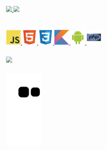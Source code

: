 
<div style="display: inline_block">
  <a href="https://github.com/feasantos">
    <img height="165em" src="https://github-readme-stats.vercel.app/api?username=feasantos&show_icons=true&theme=city_lights&include_all_commits=true&count_private=true"/>
    <img height="165em" src="https://github-readme-stats.vercel.app/api/top-langs/?username=feasantos&layout=compact&langs_count=16&theme=city_lights&count_private=true"/>
</div>
  
##
  
<div style="display: inline_block"><br>
  <img aligns="center" alt="CSS" height="40" width="40" src="https://raw.githubusercontent.com/devicons/devicon/master/icons/javascript/javascript-original.svg">
  <img aligns="center" alt="CSS" height="40" width="40" src="https://raw.githubusercontent.com/devicons/devicon/master/icons/html5/html5-original.svg">
  <img aligns="center" alt="CSS" height="40" width="40" src="https://raw.githubusercontent.com/devicons/devicon/master/icons/css3/css3-original.svg">
  <img aligns="center" alt="CSS" height="40" width="40" src="https://raw.githubusercontent.com/devicons/devicon/master/icons/kotlin/kotlin-original.svg">
  <img aligns="center" alt="CSS" height="40" width="40" src="https://raw.githubusercontent.com/devicons/devicon/master/icons/android/android-original.svg"> 
  <img aligns="center" alt="CSS" height="40" width="40" src="https://raw.githubusercontent.com/devicons/devicon/master/icons/php/php-original.svg"> 
</div>
  
##
  
  <div> 
  
  <a href="https://www.linkedin.com/in/feasantos/)" target="_blank"><img src="https://img.shields.io/badge/-LinkedIn-%230077B5?style=for-the-badge&logo=linkedin&logoColor=white" target="_blank"></a> 
    
 ##
    
  ![Snake animation](https://github.com/rafaballerini/rafaballerini/blob/output/github-contribution-grid-snake.svg)
 
</div>


